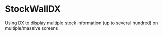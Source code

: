 # StockWallDX
Using DX to display multiple stock information (up to several hundred) on multiple/massive screens
